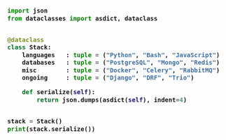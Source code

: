 <!-- Zero width character is used to put extra blank lines before and after code -->

<h3>
    
```python
​
import json
from dataclasses import asdict, dataclass


@dataclass
class Stack:
    languages   : tuple = ("Python", "Bash", "JavaScript")
    databases   : tuple = ("PostgreSQL", "Mongo", "Redis")
    misc        : tuple = ("Docker", "Celery", "RabbitMQ")
    ongoing     : tuple = ("Django", "DRF", "Trio")

    def serialize(self):
        return json.dumps(asdict(self), indent=4)


stack = Stack()
print(stack.serialize())
​
```
</h3>
